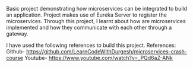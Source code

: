 Basic project demonstrating how microservices can be integrated to build an application. Project makes use of Eureka Server to register the microservices. Through this project, I learnt about how are microservices implemented and how they communicate with each other through a gateway.

I have used the following references to build this project. 
References:
Github- https://github.com/LearnCodeWithDurgesh/microservices-crash-course
Youtube- https://www.youtube.com/watch?v=_PQd6aZ-ANk

